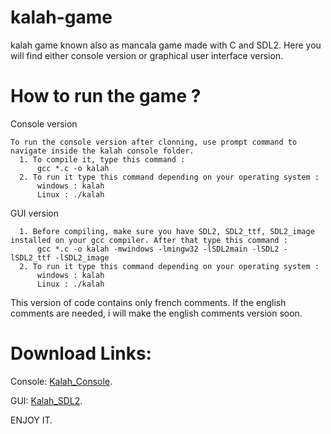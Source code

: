 # kalah-game
kalah game known also as mancala game made with C and SDL2. Here you will find either console version or graphical user interface version.

# How to run the game ?

 Console version
  
    To run the console version after clonning, use prompt command to navigate inside the kalah console folder. 
      1. To compile it, type this command :
          gcc *.c -o kalah
      2. To run it type this command depending on your operating system : 
          windows : kalah
          Linux : ./kalah
  
  GUI version
  
      1. Before compiling, make sure you have SDL2, SDL2_ttf, SDL2_image installed on your gcc compiler. After that type this command : 
          gcc *.c -o kalah -mwindows -lmingw32 -lSDL2main -lSDL2 -lSDL2_ttf -lSDL2_image
      2. To run it type this command depending on your operating system :
          windows : kalah
          Linux : ./kalah
          
 This version of code contains only french comments. If the english comments are needed, i will make the english comments version soon.
 
 # Download Links:
 
   Console: [Kalah_Console](http://www.mediafire.com/file/dea7hup4amralo9/Kalah_Console.rar/file). 
    
   GUI: [Kalah_SDL2](http://www.mediafire.com/file/qzxo0g3myhcpbt1/Kalah_SDL2.rar/file).
  
 
 ENJOY IT.
    

